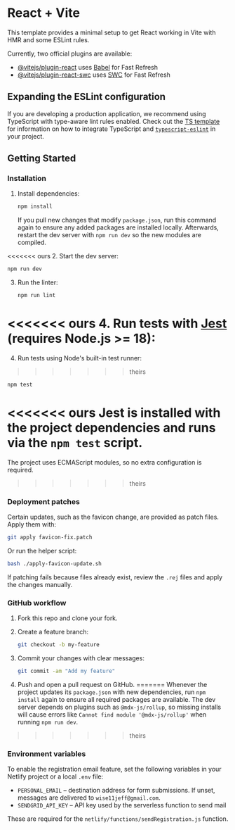 # React + Vite

This template provides a minimal setup to get React working in Vite with HMR and some ESLint rules.

Currently, two official plugins are available:

- [@vitejs/plugin-react](https://github.com/vitejs/vite-plugin-react/blob/main/packages/plugin-react) uses [Babel](https://babeljs.io/) for Fast Refresh
- [@vitejs/plugin-react-swc](https://github.com/vitejs/vite-plugin-react/blob/main/packages/plugin-react-swc) uses [SWC](https://swc.rs/) for Fast Refresh

## Expanding the ESLint configuration

If you are developing a production application, we recommend using TypeScript with type-aware lint rules enabled. Check out the [TS template](https://github.com/vitejs/vite/tree/main/packages/create-vite/template-react-ts) for information on how to integrate TypeScript and [`typescript-eslint`](https://typescript-eslint.io) in your project.

## Getting Started

### Installation

1. Install dependencies:
   ```bash
   npm install
   ```
   If you pull new changes that modify `package.json`, run this command again
   to ensure any added packages are installed locally. Afterwards, restart the
   dev server with `npm run dev` so the new modules are compiled.

<<<<<<< ours
2. Start the dev server:
   ```bash
   npm run dev
   ```

3. Run the linter:
   ```bash
   npm run lint
   ```

<<<<<<< ours
4. Run tests with [Jest](https://jestjs.io/) (requires Node.js >= 18):
=======
4. Run tests using Node's built-in test runner:
>>>>>>> theirs
   ```bash
   npm test
   ```
<<<<<<< ours
   Jest is installed with the project dependencies and runs via the `npm test` script.
=======
   The project uses ECMAScript modules, so no extra configuration is
   required.
>>>>>>> theirs

### Deployment patches

Certain updates, such as the favicon change, are provided as patch files. Apply them with:

```bash
git apply favicon-fix.patch
```

Or run the helper script:

```bash
bash ./apply-favicon-update.sh
```

If patching fails because files already exist, review the `.rej` files and apply the changes manually.

### GitHub workflow

1. Fork this repo and clone your fork.
2. Create a feature branch:

   ```bash
   git checkout -b my-feature
   ```

3. Commit your changes with clear messages:

   ```bash
   git commit -am "Add my feature"
   ```

4. Push and open a pull request on GitHub.
=======
   Whenever the project updates its `package.json` with new dependencies, run
   `npm install` again to ensure all required packages are available. The dev
   server depends on plugins such as `@mdx-js/rollup`, so missing installs will
   cause errors like `Cannot find module '@mdx-js/rollup'` when running
   `npm run dev`.
>>>>>>> theirs

### Environment variables

To enable the registration email feature, set the following variables in your Netlify project or a local `.env` file:

- `PERSONAL_EMAIL` – destination address for form submissions. If unset, messages are delivered to `wise11jeff@gmail.com`.
- `SENDGRID_API_KEY` – API key used by the serverless function to send mail

These are required for the `netlify/functions/sendRegistration.js` function.
